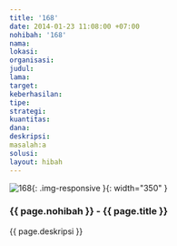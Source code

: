 ```yaml
---
title: '168'
date: 2014-01-23 11:08:00 +07:00
nohibah: '168'
nama:
lokasi:
organisasi:
judul:
lama:
target:
keberhasilan:
tipe:
strategi:
kuantitas:
dana:
deskripsi:
masalah:a
solusi:
layout: hibah
---
```


![168](/static/img/hibahcms/168.png){: .img-responsive }{: width="350" }

### {{ page.nohibah }} - {{ page.title }}

{{ page.deskripsi }}
